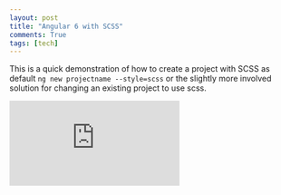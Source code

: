 ```yaml
---
layout: post
title: "Angular 6 with SCSS"
comments: True
tags: [tech]
---
```


This is a quick demonstration of how to create a project with SCSS as default `ng new projectname --style=scss` or the slightly more involved solution for changing an existing project to use scss.

<p style="text-align: center">
<div class='embed-container'><iframe src='https://www.youtube.com/embed/RQGsQ7978hY' frameborder='0' allowfullscreen></iframe></div>
</p>

